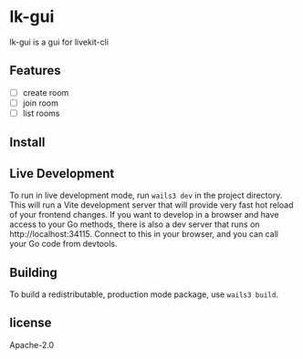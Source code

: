 # lk-gui

lk-gui is a gui for livekit-cli

## Features

- [ ] create room
- [ ] join room
- [ ] list rooms

## Install

## Live Development

To run in live development mode, run `wails3 dev` in the project directory. This will run a Vite development
server that will provide very fast hot reload of your frontend changes. If you want to develop in a browser
and have access to your Go methods, there is also a dev server that runs on http://localhost:34115. Connect
to this in your browser, and you can call your Go code from devtools.

## Building

To build a redistributable, production mode package, use `wails3 build`.

## license

Apache-2.0
